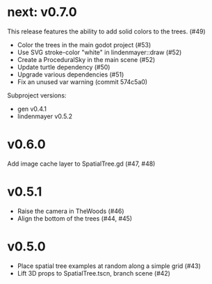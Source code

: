 # next: v0.7.0

This release features the ability to add solid colors to the trees. (#49)

- Color the trees in the main godot project (#53)
- Use SVG stroke-color "white" in lindenmayer::draw (#52)
- Create a ProceduralSky in the main scene (#52)
- Update turtle dependency (#50)
- Upgrade various dependencies (#51) 
- Fix an unused var warning (commit 574c5a0)

Subproject versions:

- gen v0.4.1
- lindenmayer v0.5.2

# v0.6.0

Add image cache layer to SpatialTree.gd (#47, #48)

# v0.5.1

- Raise the camera in TheWoods (#46)
- Align the bottom of the trees (#44, #45)

# v0.5.0

- Place spatial tree examples at random along a simple grid (#43)
- Lift 3D props to SpatialTree.tscn, branch scene (#42)
